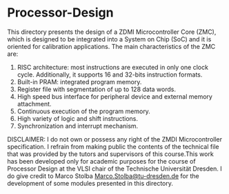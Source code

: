 # Processor-Design

This directory presents the design of a ZDMI Microcontroller Core (ZMC), which is designed to be integrated into a System on Chip (SoC) and 
it is oriented for calibration applications. The main characteristics of the ZMC are:

1. RISC architecture: most instructions are executed in only one clock cycle. Additionally, it supports 16 and 32-bits instruction formats.
2. Built-in PRAM: integrated program memory.
3. Register file with segmentation of up to 128 data words.
4. High speed bus interface for peripheral device and external memory attachment.
5. Continuous execution of the program memory.
6. High variety of logic and shift instructions.
7. Synchronization and interrupt mechanism.


DISCLAIMER: I do not own or possess any right of the ZMDI Microcontroller specification. I refrain from making public the contents of the technical file that was provided by the tutors and supervisors of this course.This work has been developed only for academic 
purposes for the course of Processor Design at the VLSI chair of the Technische Universität Dresden. I do give credit to Marco Stolba Marco.Stolba@tu-dresden.de for the development of some modules presented in this directory. 
